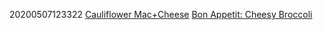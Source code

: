 20200507123322
[Cauliflower Mac+Cheese](https://www.youtube.com/watch?v=IP0-FgeFfEA)
[Bon Appetit: Cheesy Broccoli](https://www.youtube.com/watch?v=jD1oF9-oQdE)
